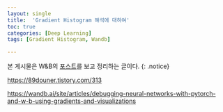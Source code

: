 ```yaml
---
layout: single
title:  'Gradient Histogram 해석에 대하여'
toc: true
categories: [Deep Learning]
tags: [Gradient Histogram, Wandb]

---
```


본 게시물은 W&B의 [포스트](https://wandb.ai/site/articles/debugging-neural-networks-with-pytorch-and-w-b-using-gradients-and-visualizations)를 보고 정리하는 글이다.
{: .notice}

https://89douner.tistory.com/313

https://wandb.ai/site/articles/debugging-neural-networks-with-pytorch-and-w-b-using-gradients-and-visualizations
